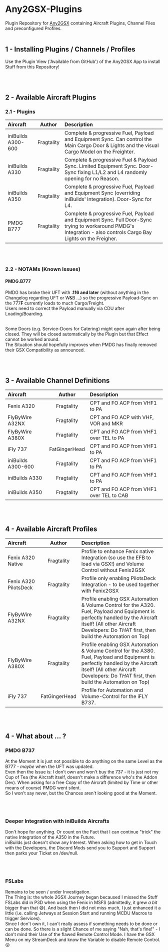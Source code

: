 # Any2GSX-Plugins

Plugin Repository for [Any2GSX](https://github.com/Fragtality/Any2GSX) containing Aircraft Plugins, Channel Files and preconfigured Profiles.
<br/><br/>

## 1 - Installing Plugins / Channels / Profiles

Use the Plugin View ('Available from GitHub') of the Any2GSX App to install Stuff from this Repository!<br/>

<br/><br/>

## 2 - Available Aircraft Plugins

### 2.1 - Plugins

| Aircraft | Author | Description |
| :-------------- | :---------: | :----------- |
| iniBuilds A300-600 | Fragtality | Complete & progressive Fuel, Payload and Equipment Sync. Can control the Main Cargo Door & Lights and the visual Cargo Model on the Freighter. |
| iniBuilds A330 | Fragtality | Complete & progressive Fuel & Payload Sync. Limited Equipment Sync. Door-Sync fixing L1/L2 and L4 randomly opening for no Reason. |
| iniBuilds A350 | Fragtality | Complete & progressive Fuel, Payload and Equipment Sync (overriding iniBuilds' Integration). Door-Sync for L4. |
| PMDG B777 | Fragtality | Complete & progressive Fuel, Payload and Equipment Sync. Full Door-Sync trying to workaround PMDG's Integration - also controls Cargo Bay Lights on the Freigher. |

<br/><br/>

### 2.2 - NOTAMs (Known Issues)

#### PMDG.B777

PMDG has broke their UFT with **.116 and later** (without anything in the Changelog regarding UFT or W&B ...) so the progressive Payload-Sync on the 777**F** currently loads to much Cargo/Freight.<br/>
Users need to correct the Payload manually via CDU after Loading/Boarding.<br/><br/>

Some Doors (e.g. Service-Doors for Catering) might open again after being closed. They will be closed automatically by the Plugin but that Effect cannot be worked around.<br/>
The Situation should hopefully improves when PMDG has finally removed their GSX Compatibility as announced.

<br/><br/>

## 3 - Available Channel Definitions

| Aircraft | Author | Description |
| :-------------- | :---------: | :----------- |
| Fenix A320 | Fragtality | CPT and FO ACP from VHF1 to PA |
| FlyByWire A32NX | Fragtality | CPT and FO ACP with VHF, VOR and MKR |
| FlyByWire A380X | Fragtality | CPT and FO ACP from VHF1 over TEL to PA |
| iFly 737 | FatGingerHead | CPT and FO ACP from VHF1 to PA |
| iniBuilds A300-600 | Fragtality | CPT and FO ACP from VHF1 to PA |
| iniBuilds A330 | Fragtality | CPT and FO ACP from VHF1 to PA |
| iniBuilds A350 | Fragtality | CPT and FO ACP from VHF1 over TEL to CAB |

<br/><br/>

## 4 - Available Aircraft Profiles

| Aircraft | Author | Description |
| :-------------- | :---------: | :----------- |
| Fenix A320 Native | Fragtality | Profile to enhance Fenix native Integration (so use the EFB to load via GSX!) and Volume Control without Fenix2GSX |
| Fenix A320 PilotsDeck | Fragtality | Profile only enabling PilotsDeck Integration - to be used together with Fenix2GSX |
| FlyByWire A32NX | Fragtality | Profile enabling GSX Automation & Volume Control for the A320. Fuel, Payload and Equipment is perfectly handled by the Aircraft itself! (All other Aircraft Developers: Do *THAT* first, then build the Automation on Top) |
| FlyByWire A380X | Fragtality | Profile enabling GSX Automation & Volume Control for the A380. Fuel, Payload and Equipment is perfectly handled by the Aircraft itself! (All other Aircraft Developers: Do *THAT* first, then build the Automation on Top) |
| iFly 737 | FatGingerHead | Profile for Automation and Volume-Control for the iFLY B737. |

<br/><br/>

## 4 - What about ... ?

### PMDG B737

At the Moment it is just not possible to do anything on the same Level as the B777 - *maybe* when the UFT was updated.<br/>
Even then the Issue is: I don't own and won't buy the 737 - it is just not my Cup of Tea (the Aircraft itself, doesn't make a difference who's the Addon Dev). When asking for a free Copy of the Aircraft (limited by Time or other means of course) PMDG went silent.<br/>
So I won't say never, but the Chances aren't looking good at the Moment.

<br/><br/>

### Deeper Integration with iniBuilds Aircrafts

Don't hope for anything. Or count on the Fact that I can continue "trick" the native Integration of the A350 in the Future.<br/>
iniBuilds just doesn't show any Interest. When asking how to get in Touch with the Developers, the Discord Mods send you to Support and Support then parks your Ticket on /dev/null.

<br/><br/>

### FSLabs

Remains to be seen / under Investigation.<br/>
The Thing is: the whole 2GSX Journey began becaused I missed the Stuff FSLabs did in P3D when using the Fenix in MSFS (admittedly, it grew *a bit* bigger than that :sweat_smile:). And back then I did not miss much, I just enhanced it a little (i.e. calling Jetways at Session Start and running MCDU Macros to trigger Services).<br/>
Since I don't own it, I can't really assess if something needs to be done or can be done. So there is a slight Chance of me saying "Nah, that's fine!" - I don't mind their Use of the flawed Remote Control Mode. I have the GSX Menu on my StreamDeck and know the Variable to disable Remote Control. :stuck_out_tongue_winking_eye:

<br/><br/>
